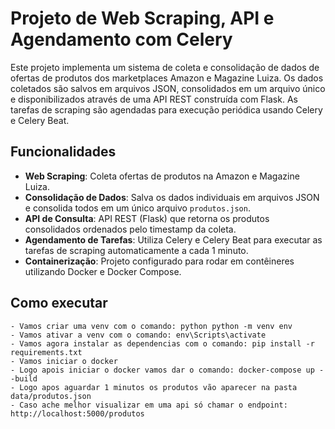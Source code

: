 # Projeto de Web Scraping, API e Agendamento com Celery

Este projeto implementa um sistema de coleta e consolidação de dados de ofertas de produtos dos marketplaces Amazon e Magazine Luiza. Os dados coletados são salvos em arquivos JSON, consolidados em um arquivo único e disponibilizados através de uma API REST construída com Flask. As tarefas de scraping são agendadas para execução periódica usando Celery e Celery Beat.

## Funcionalidades

- **Web Scraping**: Coleta ofertas de produtos na Amazon e Magazine Luiza.
- **Consolidação de Dados**: Salva os dados individuais em arquivos JSON e consolida todos em um único arquivo `produtos.json`.
- **API de Consulta**: API REST (Flask) que retorna os produtos consolidados ordenados pelo timestamp da coleta.
- **Agendamento de Tarefas**: Utiliza Celery e Celery Beat para executar as tarefas de scraping automaticamente a cada 1 minuto.
- **Containerização**: Projeto configurado para rodar em contêineres utilizando Docker e Docker Compose.

## Como executar 
    - Vamos criar uma venv com o comando: python python -m venv env
    - Vamos ativar a venv com o comando: env\Scripts\activate
    - Vamos agora instalar as dependencias com o comando: pip install -r requirements.txt
    - Vamos iniciar o docker
    - Logo apois iniciar o docker vamos dar o comando: docker-compose up --build
    - Logo apos aguardar 1 minutos os produtos vão aparecer na pasta data/produtos.json
    - Caso ache melhor visualizar em uma api só chamar o endpoint: http://localhost:5000/produtos